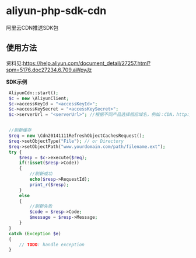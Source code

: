 # aliyun-php-sdk-cdn
阿里云CDN推送SDK包

## 使用方法
   资料见:https://help.aliyun.com/document_detail/27257.html?spm=5176.doc27234.6.709.aWpyJz
   
 **SDK示例**

```php
 AliyunCdn::start();
 $c = new \AliyunClient;
 $c->accessKeyId = "<accessKeyId>";
 $c->accessKeySecret = "<accessKeySecret>";
 $c->serverUrl = "<serverUrl>"; //根据不同产品选择相应域名，例如：CDN，http://cdn.aliyuncs.com/


 //刷新缓存
 $req = new \Cdn20141111RefreshObjectCachesRequest();
 $req->setObjectType("File"); // or Directory
 $req->setObjectPath("www.yourdomain.com/path/filename.ext");
 try {
     $resp = $c->execute($req);
     if(!isset($resp->Code))
     {    
         //刷新成功
         echo($resp->RequestId);
         print_r($resp);
     }
     else 
     {
         //刷新失败
         $code = $resp->Code;
         $message = $resp->Message;
     }
 }
 catch (Exception $e)
 {
     // TODO: handle exception
 }
```